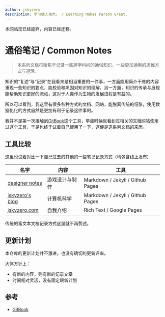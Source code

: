 ```yaml
---
author: jskyzero
description: 学习使人伟大。 / Learning Makes Person Great.
---
```


本网站现已经废弃，内容已经迁移。


# 通俗笔记 / Common Notes

> 本系列文档将聚焦于记录一些跨学科间的通俗知识，一些更加通用的思维方式与道理。

知识的“复述”与“记录”在我看来是相当重要的一件事，一方面能用简介干练的内容重现一些知识的要点，能校验和巩固对知识的理解，另一方面，知识的传承与展现能帮助知识更好的流动，这对于人类作为生物的发展进程是有益的。

所以可以看到，我这里有很多各种方式的文档、网站，能脱离传统的纸张，使用数据化化的方式自然是更加有利于记录这件事的。

我并不是第一次接触到[GitBook](www.gitbook.com)这个工具，早些时候就看到过相关的文档网站使用过这个工具，于是也终于试着自己使用了一下，这便是这系列文档的来历。


## 工具比较

这里也试着对比一下自己过去的其他的一些笔记记录方式（均包含线上发布）

| 名字 | 内容 | 工具 |
| ---- | ---- | ---- |
|[designer notes](https://design.jskyzero.com/)|游戏设计与制作|Markdown / Jekyll / Github Pages|
|[jskyzero's blog](https://blog.jskyzero.com/)|计算机科学|Markdown / Jekyll / Github Pages|
|[jskyzero.com](https://www.jskyzero.com/)|自我介绍|Rich Text / Google Pages|

传统的富文本文档记录方式这里就不再赘述。


## 更新计划

本仓库的更新计划并不激进，也没有确切的更新评率。

大体方针上：


+ 有新的内容，则有新的记录文章
+ 时间相对灵活，没有固定跟新计划


## 参考

+ [GitBook](https://gitbook.com)

